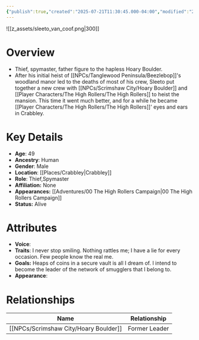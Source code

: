 ```yaml
---
{"publish":true,"created":"2025-07-21T11:30:45.000-04:00","modified":"2025-10-22T09:16:11.460-04:00","published":"2025-10-22T09:16:11.460-04:00","cssclasses":"","Age":"49","Ancestry":"Human","Gender":"Male","Location":["[[Crabbley]]"],"Role":["Thief","Spymaster"],"Affiliation":["None"],"Appearances":["[[00 The High Rollers Campaign]]"],"Status":"Alive","Authors":["Jordan"]}
---
```


![[z_assets/sleeto_van_coof.png|300]]

# Overview
- Thief, spymaster, father figure to the hapless Hoary Boulder.
- After his initial heist of [[NPCs/Tanglewood Peninsula/Beezlebop]]'s woodland manor led to the deaths of most of his crew, Sleeto put together a new crew with [[NPCs/Scrimshaw City/Hoary Boulder]] and [[Player Characters/The High Rollers/The High Rollers]] to heist the mansion. This time it went much better, and for a while he became [[Player Characters/The High Rollers/The High Rollers]]' eyes and ears in Crabbley.

# Key Details
- **Age**: 49
- **Ancestry**: Human
- **Gender**: Male
- **Location**: [[Places/Crabbley\|Crabbley]]
- **Role**: Thief,Spymaster
- **Affiliation:** None
- **Appearances:** [[Adventures/00 The High Rollers Campaign\|00 The High Rollers Campaign]]
- **Status:** Alive

# Attributes
- **Voice**: 
- **Traits**: I never stop smiling. Nothing rattles me; I have a lie for every occasion. Few people know the real me.
- **Goals:** Heaps of coins in a secure vault is all I dream of. I intend to become the leader of the network of smugglers that I belong to.
- **Appearance**: 

# Relationships

| Name              | Relationship  |
| ----------------- | ------------- |
| [[NPCs/Scrimshaw City/Hoary Boulder]] | Former Leader |
